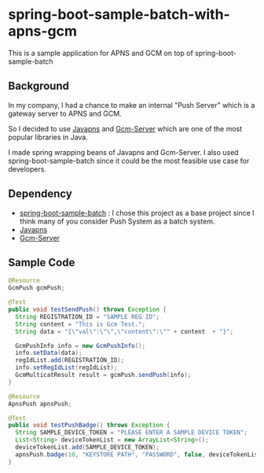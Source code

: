 spring-boot-sample-batch-with-apns-gcm
======================
This is a sample application for APNS and GCM on top of spring-boot-sample-batch

## Background
In my company, I had a chance to make an internal "Push Server"
which is a gateway server to APNS and GCM.

So I decided to use [Javapns](https://code.google.com/p/javapns/) and [Gcm-Server](https://code.google.com/p/gcm/) which are one of the most popular libraries in Java.

I made spring wrapping beans of Javapns and Gcm-Server.
I also used spring-boot-sample-batch since it could be the most feasible use case for developers.

## Dependency
* [spring-boot-sample-batch](https://github.com/spring-projects/spring-boot/tree/master/spring-boot-samples/spring-boot-sample-batch) : I chose this project as a base project since
I think many of you consider Push System as a batch system.
* [Javapns](https://code.google.com/p/javapns/)
* [Gcm-Server](https://code.google.com/p/gcm/)

## Sample Code
```java
@Resource
GcmPush gcmPush;

@Test
public void testSendPush() throws Exception {
  String REGISTRATION_ID = "SAMPLE REG ID";
  String content = "This is Gcm Test.";
  String data = "{\"val\":\"\",\"content\":\"" + content  + "}";

  GcmPushInfo info = new GcmPushInfo();
  info.setData(data);
  regIdList.add(REGISTRATION_ID);
  info.setRegIdList(regIdList);
  GcmMulticatResult result = gcmPush.sendPush(info);
}

@Resource
ApnsPush apnsPush;

@Test
public void testPushBadge() throws Exception {
  String SAMPLE_DEVICE_TOKEN = "PLEASE ENTER A SAMPLE DEVICE TOKEN";
  List<String> deviceTokenList = new ArrayList<String>();
  deviceTokenList.add(SAMPLE_DEVICE_TOKEN);
  apnsPush.badge(10, "KEYSTORE PATH", "PASSWORD", false, deviceTokenList);
}
```
